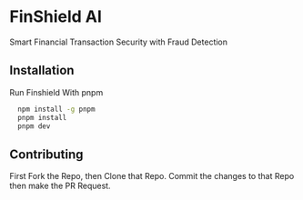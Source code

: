
# FinShield AI

Smart Financial Transaction Security with Fraud Detection



## Installation

Run Finshield With pnpm

```bash
  npm install -g pnpm
  pnpm install
  pnpm dev
```

## Contributing



First Fork the Repo, then Clone that Repo.
Commit the changes to that Repo then make the PR Request.

